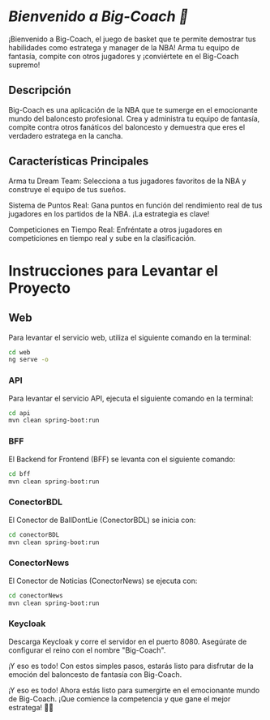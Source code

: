 # *Bienvenido a Big-Coach 🏀*
¡Bienvenido a Big-Coach, el juego de basket que te permite demostrar tus habilidades como estratega y manager de la NBA! Arma tu equipo de fantasía, compite con otros jugadores y ¡conviértete en el Big-Coach supremo!

## **Descripción**
Big-Coach es una aplicación de la NBA que te sumerge en el emocionante mundo del baloncesto profesional. Crea y administra tu equipo de fantasía, compite contra otros fanáticos del baloncesto y demuestra que eres el verdadero estratega en la cancha.

## **Características Principales**
Arma tu Dream Team: Selecciona a tus jugadores favoritos de la NBA y construye el equipo de tus sueños.

Sistema de Puntos Real: Gana puntos en función del rendimiento real de tus jugadores en los partidos de la NBA. ¡La estrategia es clave!

Competiciones en Tiempo Real: Enfréntate a otros jugadores en competiciones en tiempo real y sube en la clasificación.

# **Instrucciones para Levantar el Proyecto**

## **Web**
Para levantar el servicio web, utiliza el siguiente comando en la terminal:

```bash
cd web
ng serve -o
```

### **API**
Para levantar el servicio API, ejecuta el siguiente comando en la terminal:

```bash
cd api
mvn clean spring-boot:run 
```

### **BFF**
El Backend for Frontend (BFF) se levanta con el siguiente comando:

```bash
cd bff
mvn clean spring-boot:run 
```

### **ConectorBDL**
El Conector de BallDontLie (ConectorBDL) se inicia con:

```bash
cd conectorBDL
mvn clean spring-boot:run 
```

### **ConectorNews**
El Conector de Noticias (ConectorNews) se ejecuta con:

```bash
cd conectorNews
mvn clean spring-boot:run 
```

### **Keycloak**
Descarga Keycloak y corre el servidor en el puerto 8080. Asegúrate de configurar el reino con el nombre "Big-Coach".

¡Y eso es todo! Con estos simples pasos, estarás listo para disfrutar de la emoción del baloncesto de fantasía con Big-Coach.

¡Y eso es todo! Ahora estás listo para sumergirte en el emocionante mundo de Big-Coach. ¡Que comience la competencia y que gane el mejor estratega! 🏀✨
